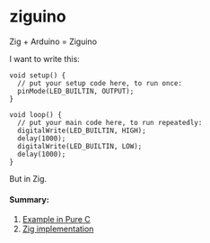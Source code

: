 # ziguino
Zig + Arduino = Ziguino

I want to write this:
```arduino
void setup() {
  // put your setup code here, to run once:
  pinMode(LED_BUILTIN, OUTPUT);
}

void loop() {
  // put your main code here, to run repeatedly:
  digitalWrite(LED_BUILTIN, HIGH);
  delay(1000);
  digitalWrite(LED_BUILTIN, LOW);
  delay(1000);
}
```

But in Zig.

#### Summary:
1. [Example in Pure C](./c/README.md)
1. [Zig implementation](./zig/README.md)
